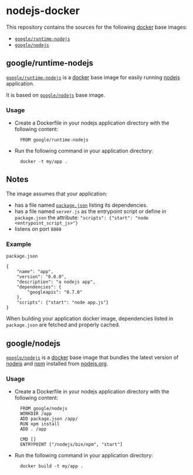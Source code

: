 nodejs-docker
=============

This repository contains the sources for the following [docker][0] base images:
- [`google/runtime-nodejs`](#google-runtime-nodejs)
- [`google/nodejs`](#google-nodejs)

## google/runtime-nodejs

[`google/runtime-nodejs`][2] is a [docker][0] base image for easily running [nodejs][3] application.

It is based on [`google/nodejs`](#google-nodejs) base image.

### Usage

- Create a Dockerfile in your nodejs application directory with the following content:

        FROM google/runtime-nodejs

- Run the following command in your application directory:

        docker -t my/app .

## Notes

The image assumes that your application:

- has a file named [`package.json`](https://www.npmjs.org/doc/json.html) listing its dependencies.
- has a file named `server.js` as the entrypoint script or define in `package.json` the attribute: `"scripts": {"start": "node <entrypoint_script_js>"}`
- listens on port `8080`

### Example

`package.json`


    {
        "name": "app",
        "version": "0.0.0",
        "description": "a nodejs app",
        "dependencies": {
            "googleapis": "0.7.0"
        },
        "scripts": {"start": "node app.js"}
    }


When building your application docker image, dependencies listed in `package.json` are fetched and properly cached.

## google/nodejs

[`google/nodejs`][1] is a [docker][0] base image that bundles the latest version of [nodejs][3] and [npm](https://npmjs.org) installed from [nodejs.org](http://nodejs.org/download/).

### Usage

- Create a Dockerfile in your nodejs application directory with the following content:

        FROM google/nodejs
        WORKDIR /app
        ADD package.json /app/
        RUN npm install
        ADD . /app
        
        CMD []
        ENTRYPOINT ["/nodejs/bin/npm", "start"]

- Run the following command in your application directory:

        docker build -t my/app .

[0]: https://docker.io
[1]: https://index.docker.io/u/google/nodejs
[2]: https://index.docker.io/u/google/runtime-nodejs
[3]: https://nodejs.org